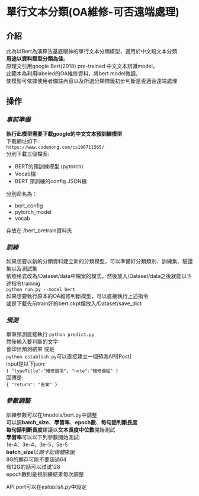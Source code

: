 # 單行文本分類(OA維修-可否遠端處理)
## 介紹
此為以Bert為演算法基底眼神的單行文本分類模型，適用於中文短文本分類  
**用途以資料類型分類為佳**。  
原理文引用google Bert(2018) pre-trained 中文文本辨識model，  
此範本為利用labeled的OA維修資料，將bert model微調，  
使模型可依據使用者備註內容以及所選分類標籤初步判斷是否適合遠端處理  
## 操作
### *事前準備*
**執行此模型需要下載google的中文文本預訓練模型**  
下載網址如下:  
`https://www.codenong.com/cs106711565/`  
分別下載三個檔案: 
* BERT的預訓練模型 (pytorch)
* Vocab檔
* BERT 預訓練的config JSON檔    

分別命名為：  
* bert_config
* pytorch_model
* vocab

存放在 /bert_pretrain資料夾  
### *訓練*
如果想要以新的分類資料建立新的分類模型，可以準備好分類類別、訓練集、驗證集以及測試集  
依照格式改為/Dataset/data中檔案的模式，然後放入/Dataset/data之後就能以下述指令trainnig  
    ```
    python run.py --model bert
    ```  
如果想要執行原本的OA維修判斷模型，可以直接執行上述指令  
或是下載先前train好的bert.ckpt檔放入/Dataset/save_dict  

### *預測*
單筆預測直接執行
    ```
    python predict.py  
    ```    
然後輸入要判斷的文字  
會印出預測結果
或是  
`python establish.py`可以直接建立一個預測API[Post]  
input是以下json:  
`
{
    "typeTitle":"維修選項",
    "note":"維修備註"
}
`  
回傳是:  
`
{
    "return": "答案"
}
`
### *參數調整*
訓練參數可以在/models/bert.py中調整  
可以調**batch_size**、**學習率**、**epoch數**、**每句話判斷長度**  
**每句話判斷長度**建議以**文本長度中位數**開始測試  
**學習率**可以以下列參數開始測試:  
1e-4、3e-4、3e-5、5e-5  
**batch_size**以*顯卡記憶體*來說  
8G的顯存可能不要超過64  
有12G的話可以試試128  
epoch數則是視訓練結果每次調整  
  
    
API port可以在*establish.py*中設定
